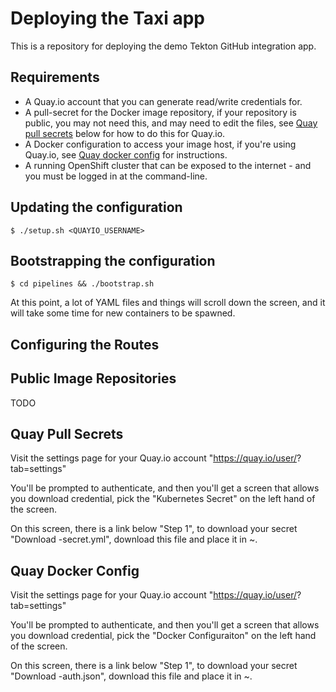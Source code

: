 # Deploying the Taxi app

This is a repository for deploying the demo Tekton GitHub integration app.

## Requirements

 * A Quay.io account that you can generate read/write credentials for.
 * A pull-secret for the Docker image repository, if your repository is public, you may not need this, and may need to edit the files, see [Quay pull secrets](#quay-pull-secrets) below for how to do this for Quay.io.
 * A Docker configuration to access your image host, if you're using Quay.io, see [Quay docker config](#quay-docker-config) for instructions.
 * A running OpenShift cluster that can be exposed to the internet - and you must be logged in at the command-line.

## Updating the configuration

 ```shell
 $ ./setup.sh <QUAYIO_USERNAME>
 ```

## Bootstrapping the configuration

 ```shell
 $ cd pipelines && ./bootstrap.sh
 ```

At this point, a lot of YAML files and things will scroll down the screen, and
it will take some time for new containers to be spawned.

## Configuring the Routes


## Public Image Repositories

TODO

## Quay Pull Secrets

Visit the settings page for your Quay.io account "https://quay.io/user/<USERNAME>?tab=settings"

You'll be prompted to authenticate, and then you'll get a screen that allows you download credential, pick the "Kubernetes Secret" on the left hand of the
screen.

On this screen, there is a link below "Step 1", to download your secret "Download <USERNAME>-secret.yml", download this file and place it in ~.

## Quay Docker Config

Visit the settings page for your Quay.io account "https://quay.io/user/<USERNAME>?tab=settings"

You'll be prompted to authenticate, and then you'll get a screen that allows you download credential, pick the "Docker Configuraiton" on the left hand of the screen.

On this screen, there is a link below "Step 1", to download your secret "Download <USERNAME>-auth.json", download this file and place it in ~.




